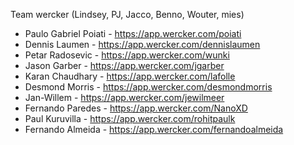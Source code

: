 Team wercker (Lindsey, PJ, Jacco, Benno, Wouter, mies)

- Paulo Gabriel Poiati - https://app.wercker.com/poiati
- Dennis Laumen - https://app.wercker.com/dennislaumen
- Petar Radosevic - https://app.wercker.com/wunki
- Jason Garber - https://app.wercker.com/jgarber
- Karan Chaudhary - https://app.wercker.com/lafolle
- Desmond Morris - https://app.wercker.com/desmondmorris
- Jan-Willem - https://app.wercker.com/jewilmeer
- Fernando Paredes - https://app.wercker.com/NanoXD
- Paul Kuruvilla - https://app.wercker.com/rohitpaulk
- Fernando Almeida - https://app.wercker.com/fernandoalmeida
